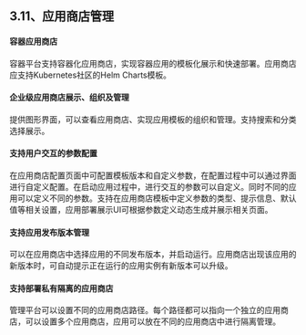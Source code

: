 ## 3.11、应用商店管理

#### 容器应用商店

容器平台支持容器化应用商店，实现容器应用的模板化展示和快速部署。应用商店应支持Kubernetes社区的Helm Charts模板。



#### 企业级应用商店展示、组织及管理

提供图形界面，可以查看应用商店、实现应用模板的组织和管理。支持搜索和分类选择展示。



#### 支持用户交互的参数配置

在应用商店配置页面中可配置模板版本和自定义参数，在配置过程中可以通过界面进行自定义配置。在启动应用过程中，进行交互的参数可以自定义。同时不同的应用可以定义不同的参数。支持在应用商店模板中定义参数的类型、提示信息、默认值等相关设置，应用部署展示UI可根据参数定义动态生成并展示相关页面。



#### 支持应用发布版本管理

可以在应用商店中选择应用的不同发布版本，并启动运行。应用商店出现该应用的新版本时，可自动提示正在运行的应用实例有新版本可以升级。



#### 支持部署私有隔离的应用商店

管理平台可以设置不同的应用商店路径。每个路径都可以指向一个独立的应用商店，可以设置多个应用商店，应用可以放在不同的应用商店中进行隔离管理。